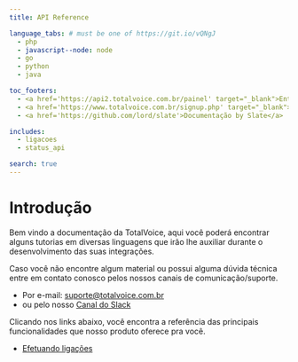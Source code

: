 ```yaml
---
title: API Reference

language_tabs: # must be one of https://git.io/vQNgJ
  - php
  - javascript--node: node
  - go
  - python
  - java

toc_footers:
  - <a href='https://api2.totalvoice.com.br/painel' target="_blank">Entrar na minha Conta</a>
  - <a href='https://www.totalvoice.com.br/signup.php' target="_blank">Criar minha Conta</a>
  - <a href='https://github.com/lord/slate'>Documentação by Slate</a>

includes:
  - ligacoes
  - status_api

search: true
---
```


# Introdução

Bem vindo a documentação da TotalVoice, aqui você poderá encontrar alguns tutorias em diversas 
linguagens que irão lhe auxiliar durante o desenvolvimento das suas integrações.

Caso você não encontre algum material ou possui alguma dúvida técnica entre em contato conosco
pelos nossos canais de comunicação/suporte.

 - Por e-mail: suporte@totalvoice.com.br
 - ou pelo nosso [Canal do Slack](https://totalvoice.herokuapp.com)
 
 Clicando nos links abaixo, você encontra a referência das principais funcionalidades que nosso
 produto oferece pra você.
 
 - [Efetuando ligações](/?php#ligacoes)




